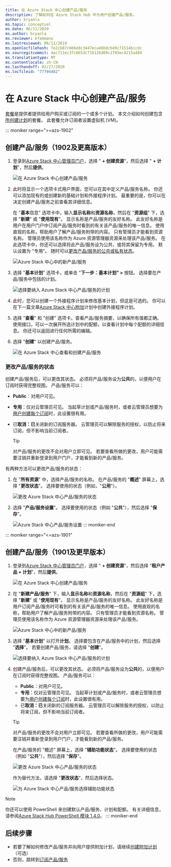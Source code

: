 ```yaml
---
title: 在 Azure Stack 中心创建产品/服务
description: 了解如何在 Azure Stack Hub 中为用户创建产品/服务。
author: bryanla
ms.topic: conceptual
ms.date: 06/11/2019
ms.author: bryanla
ms.reviewer: efemmano
ms.lastreviewed: 06/11/2019
ms.openlocfilehash: fe2cb87c666e8c3447eca46bdcb49c71514bccdc
ms.sourcegitcommit: 4ac711ec37c6653c71b126d09c1f93ec4215a489
ms.translationtype: MT
ms.contentlocale: zh-CN
ms.lasthandoff: 02/27/2020
ms.locfileid: "77704482"
---
```

# <a name="create-an-offer-in-azure-stack-hub"></a>在 Azure Stack 中心创建产品/服务

[套餐](azure-stack-overview.md)是提供者提供给用户购买或订阅的一个或多个计划。 本文介绍如何创建包含[所创建计划](azure-stack-create-plan.md)的套餐。 此套餐允许订阅者设置虚拟机 (VM)。

::: moniker range=">=azs-1902"
## <a name="create-an-offer-1902-and-later"></a>创建产品/服务（1902及更高版本）

1. 登录到[Azure Stack 中心管理员门户](https://adminportal.local.azurestack.external)，选择 " **+ 创建资源**"，然后选择 " **+ 计划**"，然后**提供**。

   ![在 Azure Stack 中心创建产品/服务](media/azure-stack-create-offer/offers.png)

2. 此时将显示一个选项卡式用户界面，您可以在其中定义产品/服务名称。 你还可以添加现有的或创建新的基础计划和外接程序计划。 最重要的是，你可以在决定创建产品/服务之前查看其详细信息。

   在 "**基本**信息" 选项卡中，输入**显示名称**和**资源名称**，然后在 "**资源组**" 下，选择 "**新建**" 或 "**使用现有**"。 显示名称是产品/服务的友好名称。 此友好名称是用户在用户门户中订阅产品/服务时看到的有关该产品/服务的唯一信息。 使用直观的名称，帮助用户了解产品/服务附带的内容。 只有管理员才能看到资源名称。 管理员使用该名称作为 Azure 资源管理器资源来处理该产品/服务。 在此选项卡中，你还可以选择将此产品/服务设为公共，或将其保留为专用。 默认设置为 "专用"。 随时可以[更改产品/服务的公共或私有状态](#change-the-state-of-an-offer)。

   ![Azure Stack 中心中的新产品/服务](media/azure-stack-create-offer/new-offer.png)
  
3. 选择 "**基本计划**" 选项卡，或单击 "**下一步：基本计划" >** 按钮。 选择要在产品/服务中包括的计划。

   ![选择要纳入 Azure Stack 中心产品/服务的计划](media/azure-stack-create-offer/select-plan.png)

4. 此时，您可以创建一个外接程序计划来修改基本计划，但这是可选的。 你可以在下一篇文章[Azure Stack 中心附加](create-add-on-plan.md)计划中创建外接程序计划。

5. 选择 "**查看**" 和 "创建" 选项卡。查看产品/服务摘要，以确保所有值都正确。 使用接口，可以一次展开所选计划中的配额，以查看计划中每个配额的详细信息。 你还可以返回进行任何所需的编辑。

6. 选择 "**创建**" 以创建产品/服务。

   ![在 Azure Stack 中心查看和创建产品/服务](media/azure-stack-create-offer/review-offer.png)

### <a name="change-the-state-of-an-offer"></a>更改产品/服务的状态

创建产品/服务后，可以更改其状态。 必须将产品/服务设为**公共**的，以便用户在订阅时获得完整视图。 产品/服务可以：

- **Public**：对用户可见。
- **专用**：仅对云管理员可见。 当起草计划或产品/服务时，或者云管理员想要为[用户创建每个订阅](azure-stack-subscribe-plan-provision-vm.md#create-a-subscription-as-a-cloud-operator)时，此设置很有用。
- 已**取消：已**关闭新的订阅服务器。 云管理员可以解除服务的授权，以防止将来订阅，但不影响当前订阅者。

  > [!TIP]  
  > 对产品/服务的更改不会对用户立即可见。 若要查看所做的更改，用户可能需要注销并重新登录到用户门户，才能看到新的产品/服务。

有两种方法可以更改产品/服务的状态：

1. 在 "**所有资源**" 中，选择产品/服务的名称。 在产品/服务的 "**概述**" 屏幕上，选择 "**更改状态**"。 选择要使用的状态（例如，"**公用**"）。

   ![更改 Azure Stack 中心产品/服务的状态](media/azure-stack-create-offer/change-state.png)

2. 选择 "**产品/服务设置**"。 选择要使用的状态（例如 "**公共**"），然后选择 "**保存**"。

   ![Azure Stack 中心产品/服务设置](media/azure-stack-create-offer/offer-settings.png)
::: moniker-end

::: moniker range="<=azs-1901"
## <a name="create-an-offer-1901-and-earlier"></a>创建产品/服务（1901及更早版本）

1. 登录到[Azure Stack 中心管理员门户](https://adminportal.local.azurestack.external)，选择 " **+ 创建资源**"，然后选择 "**租户产品 + 计划**"，然后**提供**。

   ![在 Azure Stack 中心创建产品/服务](media/azure-stack-create-offer/image01.png)
  
2. 在 "**新建产品/服务**" 下，输入**显示名称**和**资源名称**，然后在 "**资源组**" 下，选择 "**新建**" 或 "**使用现有**"。 显示名称是产品/服务的友好名称。 此友好名称是用户订阅产品/服务时可看到的有关该产品/服务的唯一信息。 使用直观的名称，帮助用户了解产品/服务附带的内容。 只有管理员才能看到资源名称。 管理员使用该名称作为 Azure 资源管理器资源来处理该产品/服务。

   ![Azure Stack 中心中的新产品/服务](media/azure-stack-create-offer/image01a.png)
  
3. 选择 "**基本计划**" 以打开**计划**。 选择要包含在产品/服务中的计划，然后选择 "**选择**"。 若要创建产品/服务，请选择 "**创建**"。

   ![选择要纳入 Azure Stack 中心产品/服务的计划](media/azure-stack-create-offer/image02.png)
  
4. 创建产品/服务后，可以更改其状态。 必须将产品/服务设为**公共**的，以便用户在订阅时获得完整视图。 产品/服务可以：

   - **Public**：对用户可见。
   - **专用**：仅对云管理员可见。 当起草计划或产品/服务时，或者云管理员想要为[用户创建每个订阅](azure-stack-subscribe-plan-provision-vm.md#create-a-subscription-as-a-cloud-operator)时，此设置很有用。
   - 已**取消：已**关闭新的订阅服务器。 云管理员可以解除服务的授权，以防止将来订阅，但不影响当前订阅者。

   > [!TIP]  
   > 对产品/服务的更改不会对用户立即可见。 若要查看所做的更改，用户可能需要注销并重新登录到用户门户，才能看到新的产品/服务。

   在产品/服务的 "概述" 屏幕上，选择 "**辅助功能状态**"。 选择要使用的状态（例如 "**公共**"），然后选择 "**保存**"。

     ![更改 Azure Stack 中心产品/服务的状态](media/azure-stack-create-offer/change-stage-1807.png)

     作为替代方法，请选择 "**更改状态**"，然后选择状态。

    ![为 Azure Stack 中心产品/服务选择辅助功能状态](media/azure-stack-create-offer/change-stage-select-1807.png)

> [!NOTE]
> 你还可以使用 PowerShell 来创建默认产品/服务、计划和配额。 有关详细信息，请参阅[Azure Stack Hub PowerShell 模块 1.4.0](/powershell/azure/azure-stack/overview?view=azurestackps-1.4.0)。
::: moniker-end

## <a name="next-steps"></a>后续步骤

- 若要了解如何修改产品/服务并向用户提供附加计划，请继续[创建附加计划](create-add-on-plan.md)（可选）
- 否则，跳转到[订阅产品/服务](azure-stack-subscribe-plan-provision-vm.md)